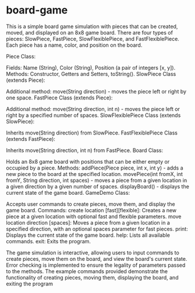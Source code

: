 # board-game

This is a simple board game simulation with pieces that can be created, moved, and displayed on an 8x8 game board. There are four types of pieces: SlowPiece, FastPiece, SlowFlexiblePiece, and FastFlexiblePiece. Each piece has a name, color, and position on the board.

Piece Class:

Fields: Name (String), Color (String), Position (a pair of integers [x, y]).
Methods: Constructor, Getters and Setters, toString().
SlowPiece Class (extends Piece):

Additional method: move(String direction) - moves the piece left or right by one space.
FastPiece Class (extends Piece):

Additional method: move(String direction, int n) - moves the piece left or right by a specified number of spaces.
SlowFlexiblePiece Class (extends SlowPiece):

Inherits move(String direction) from SlowPiece.
FastFlexiblePiece Class (extends FastPiece):

Inherits move(String direction, int n) from FastPiece.
Board Class:

Holds an 8x8 game board with positions that can be either empty or occupied by a piece.
Methods:
addPiece(Piece piece, int x, int y) - adds a new piece to the board at the specified location.
movePiece(int fromX, int fromY, String direction, int spaces) - moves a piece from a given location in a given direction by a given number of spaces.
displayBoard() - displays the current state of the game board.
GameDemo Class:

Accepts user commands to create pieces, move them, and display the game board.
Commands:
create location [fast][flexible]: Creates a new piece at a given location with optional fast and flexible parameters.
move location direction [spaces]: Moves a piece from a given location in a specified direction, with an optional spaces parameter for fast pieces.
print: Displays the current state of the game board.
help: Lists all available commands.
exit: Exits the program.

The game simulation is interactive, allowing users to input commands to create pieces, move them on the board, and view the board's current state. Error checking is implemented to ensure the legality of parameters passed to the methods. The example commands provided demonstrate the functionality of creating pieces, moving them, displaying the board, and exiting the program
